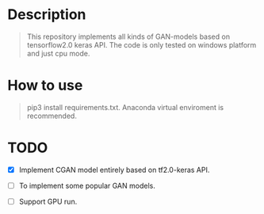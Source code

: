 # Description
> This repository implements all kinds of GAN-models based on tensorflow2.0 keras API. The code is only tested on windows platform and just cpu mode.


# How to use
> pip3 install requirements.txt. Anaconda virtual enviroment is recommended.

# TODO
- [x] Implement CGAN model entirely based on tf2.0-keras API.
- [ ] To implement some popular GAN models.
- [ ] Support GPU run.

